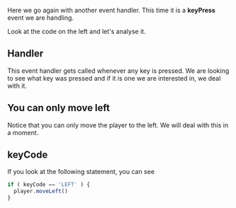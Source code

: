 Here we go again with another event handler. This time it is a **keyPress** event we are handling.

Look at the code on the left and let's analyse it.

## Handler
This event handler gets called whenever any key is pressed. We are looking to see what key was pressed and if it is one we are interested in, we deal with it.

## You can only move left
Notice that you can only move the player to the left. We will deal with this in a moment.

## keyCode
If you look at the following statement, you can see 

```javascript
if ( keyCode == 'LEFT' ) {
  player.moveLeft()
} 
```



